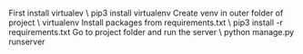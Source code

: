 First install virtualev \\ pip3 install virtualenv
Create venv in outer folder of project \\ virtualenv <nameOfVirtualEnv>
Install packages from requirements.txt \\ pip3 install -r requirements.txt
Go to project folder and run the server \\  python manage.py runserver
